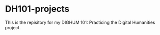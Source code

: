 # DH101-projects

This is the repisitory for my DIGHUM 101: Practicing the Digital Humanities project.
